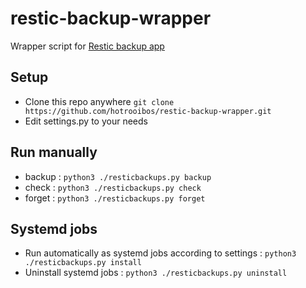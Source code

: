 # restic-backup-wrapper
Wrapper script for [Restic backup app](https://github.com/restic/restic/)

## Setup
- Clone this repo anywhere `git clone https://github.com/hotrooibos/restic-backup-wrapper.git`
- Edit settings.py to your needs

## Run manually
- backup : `python3 ./resticbackups.py backup`
- check : `python3 ./resticbackups.py check`
- forget : `python3 ./resticbackups.py forget`

## Systemd jobs
- Run automatically as systemd jobs according to settings : `python3 ./resticbackups.py install `
- Uninstall systemd jobs : `python3 ./resticbackups.py uninstall `